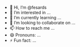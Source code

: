 - 👋 Hi, I’m @fesards
- 👀 I’m interested in ...
- 🌱 I’m currently learning ...
- 💞️ I’m looking to collaborate on ...
- 📫 How to reach me ...
- 😄 Pronouns: ...
- ⚡ Fun fact: ...

<!---
fesards/fesards is a ✨ special ✨ repository because its `README.md` (this file) appears on your GitHub profile.
You can click the Preview link to take a look at your changes.
--->
